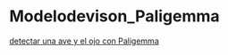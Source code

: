 # Modelodevison_Paligemma

[detectar una ave y el ojo con Paligemma](https://alive-trumpet-76d.notion.site/Paligemma-ea09a0435784413397eadf45cad8f1d1?pvs=4)
